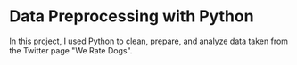 # Data Preprocessing with Python
In this project, I used Python to clean, prepare, and analyze data taken from the Twitter page "We Rate Dogs".
